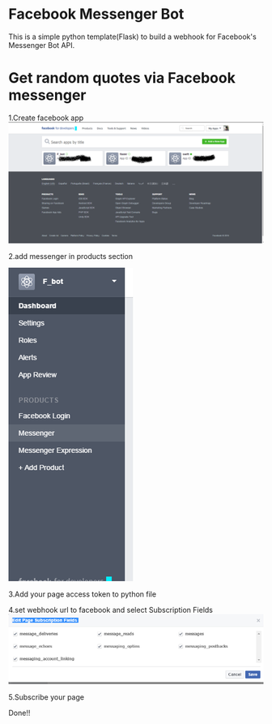 # Facebook Messenger Bot
This is a simple python template(Flask) to build a webhook for Facebook's Messenger Bot API.

# Get random quotes via Facebook messenger

1.Create facebook app
![alt tag](/fb.png)


2.add messenger in products section

![alt tag](/fb1.png)


3.Add your page access token to python file


4.set webhook url to facebook and select Subscription Fields
![alt tag](/fb2.png)


5.Subscribe your page

Done!!




